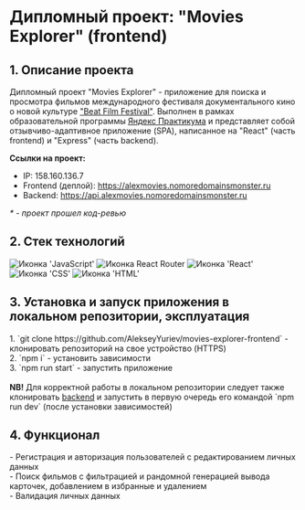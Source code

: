 # Дипломный проект: "Movies Explorer" (frontend)

<h2>1. Описание проекта</h2>
Дипломный проект "Movies Explorer" - приложение для поиска и просмотра фильмов международного фестиваля документального кино о новой культуре <a href="https://beatfilmfestival.ru/">"Beat Film Festival"</a>. Выполнен в рамках образовательной программы <a href="https://practicum.yandex.ru/">Яндекс Практикума</a> и представляет собой отзывчиво-адаптивное приложение (SPA), написанное на "React" (часть frontend) и "Express" (часть backend).

<b>Ссылки на проект:</b>
* IP: 158.160.136.7
* Frontend (деплой): https://alexmovies.nomoredomainsmonster.ru
* Backend: https://api.alexmovies.nomoredomainsmonster.ru

<i>* - проект прошел код-ревью</i>

<h2>2. Стек технологий</h2>
<span>
<img src="https://img.shields.io/badge/JavaScript-FFCD00?style=for-the-badge&logo=javascript&logoColor=black" alt="Иконка 'JavaScript'">
  <img src="https://img.shields.io/badge/React_Router-CA4245?style=for-the-badge&logo=react-router&logoColor=white" alt="Иконка React Router">
<img src="https://img.shields.io/badge/React-087DA4?style=for-the-badge&logo=react&logoColor=61DAFB" alt="Иконка 'React'">
<img src="https://img.shields.io/badge/CSS-1572B6?style=for-the-badge&logo=css3&logoColor=white" alt="Иконка 'СSS'">
<img src="https://img.shields.io/badge/HTML-E34F26?style=for-the-badge&logo=html5&logoColor=white" alt="Иконка 'HTML'">
</span>

<h2>3. Установка и запуск приложения в локальном репозитории, эксплуатация</h2>
1. `git clone https://github.com/AlekseyYuriev/movies-explorer-frontend` - клонировать репозиторий на свое устройство (HTTPS)
<br>
2. `npm i` - установить зависимости
<br>
3. `npm run start` - запустить приложение
<br></br>
  <b>NB!</b> Для корректной работы в локальном репозитории следует также клонировать <a href="https://github.com/AlekseyYuriev/movies-explorer-api">backend</a> и запустить в первую очередь его командой `npm run dev` (после установки зависимостей)

<h2>4. Функционал</h2>
- Регистрация и авторизация пользователей с редактированием личных данных<br>
- Поиск фильмов с фильтрацией и рандомной генерацией вывода карточек, добавлением в избранные и удалением<br>
- Валидация личных данных